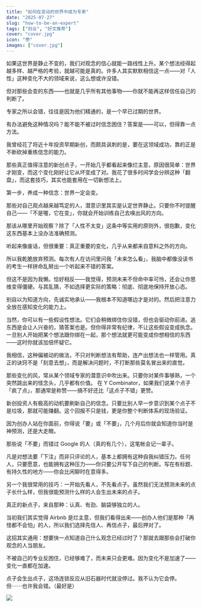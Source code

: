 ```yaml
---
title: "如何在变动的世界中成为专家"
date: "2025-07-27"
slug: "how-to-be-an-expert"
tags: ["创业", "好文推荐"]
cover: "cover.jpg"
icon: "😎"
images: ["cover.jpg"]
---
```

如果这世界是静止不变的，我们对观念的信心就能一路线性上升。某个想法经得起越多样、越严格的考验，就越可能是真的。许多人其实默默相信这一点——对「人性」这种变化不大的领域来说，这么想或许没错。



但对那些会变的东西——也就是几乎所有其他事物——你就不能再这样信任自己的判断了。



专家之所以会错，往往是因为他们精通的，是一个早已过期的世界。



有办法避免这种情况吗？能不能不被过时信念困住？答案是——可以，但得靠一点方法。



我曾经花了将近十年投资早期新创，而颇具讽刺的是，要在这领域成功，靠的正是不断砍掉重练信念的能力。



那些真正值得注意的新创点子，一开始几乎都看起来像烂主意，原因很简单：世界才刚变，而这个变化刚好让它从坏变成了对。我花了很多时间学会分辨这种「翻盘」，而这套技巧，其实也能套用在一切新想法上。



第一步，养成一种信念：世界一定会变。



那些对自己观点越来越笃定的人，潜意识里其实是认定世界静止。只要你不时提醒自己——「不是喔，它在变」，你就会开始训练自己去嗅出风的方向。



那该从哪里开始观察？除了「人性不太变」这条中等实用的原则外，很抱歉，变化这东西基本上没办法准确预测。



听起来像废话，但很重要：真正重要的变化，几乎从来都来自意料之外的方向。



所以我乾脆放弃预测。每次有人在访问里问我「未来怎么看」，我脑中都像没读书的考生一样拼命乱掰出一个听起来不错的答案。



但这不是因为我懒。恰好相反——我觉得，预测未来不但命中率可怜，还会让你思维变得僵硬。与其乱猜，不如选择更实际的策略：彻底、彻底地保持开放心态。



别自以为知道方向，先诚实地承认——我根本不知道哪边才是对的。然后把注意力全放在感知变化的能力上。



当然，你可以有一些假设性想法。它们会稍微绑住你没错，但也会驱动你前进。追东西是会让人兴奋的，猜答案也是。但你得非常有纪律，不让这些假设变成执念。
一旦别人开始把某个想法跟你绑在一起，那个想法就更可能变成你想相信的东西——这时你就该加倍怀疑它。



我相信，这种偏被动的做法，不只对判断想法有帮助，连产出想法也一样管用。真正的诀窍不是「刻意去想」，而是解决问题时，不打断那些莫名冒出来的直觉。



那些变化的风，常从某个领域专家的潜意识中吹出来。只要你对某件事够熟，一个突然跳出来的怪念头，几乎都有价值。
在 Y Combinator，如果我们说某个点子「疯了点」，那通常是称赞——搞不好还比「这点子不错」更赞。



新创投资人有极高的动机要刷新自己的信念。只要比别人早一步意识到某个点子不是垃圾，那就可能赚翻。这个回报不只是钱，更是你整个判断体系的现场验证。



因为创办人站在你面前，你得说「要」或「不要」，几个月后你就会知道你当时是神预测，还是大走眼。



那些说「不要」而错过 Google 的人（真的有几个），这笔帐会记一辈子。



凡是对想法要「下注」而非只评论的人，基本上都拥有这种自我纠错压力。任何人，只要愿意，也能拥有这种压力——你只要公开写下自己的判断。写在有标题、有持久性的地方——你会比闲聊时在意得多。



另一个我很常用的技巧：一开始先看人，不先看点子。虽然我们无法预测未来的点子长什么样，但我很能预测什么样的人会生出未来的点子。



真正的新点子，来自那种：认真、有劲、脑袋够独立的人。



当初我们其实觉得 Airbnb 是烂主意，但我们看得出来——创办人他们是那种「再怪都不会怕」的人，所以我们选择先信人、再信点子，最后押对了。



这招其实通用：想要快一点知道自己什么观念已经过时了？那就去跟那些会打破你观念的人当朋友。



不被自己的专业反困住，已经够难了，而未来只会更难。因为变化不是加速了——变化一直都在加速。



点子会生出点子，这场连锁反应从旧石器时代就没停过。我不认为它会停。
但⋯⋯也许我会错。（最好是）




![](https://prod-files-secure.s3.us-west-2.amazonaws.com/112d0858-5090-4d34-a606-b75eb8d65fd2/46476355-9cf3-4e99-9b7a-3531bc426380/1000202064.png?X-Amz-Algorithm=AWS4-HMAC-SHA256&X-Amz-Content-Sha256=UNSIGNED-PAYLOAD&X-Amz-Credential=ASIAZI2LB4662UADJS32%2F20250925%2Fus-west-2%2Fs3%2Faws4_request&X-Amz-Date=20250925T181922Z&X-Amz-Expires=3600&X-Amz-Security-Token=IQoJb3JpZ2luX2VjEPL%2F%2F%2F%2F%2F%2F%2F%2F%2F%2FwEaCXVzLXdlc3QtMiJHMEUCIEYOe08rmc38IeQXHwyP8GHC%2BBJztuLWPORRhWVya2xaAiEAr6v%2BOZisea%2BaLS9aHTVB6sF8NKkfdM1PsNJfKErVdVAq%2FwMIexAAGgw2Mzc0MjMxODM4MDUiDBDQebDW4cTIPw8r8SrcA3NnNaXeby1cRj4j3H71Pd1KCX1j%2BYI2UtkC1yiQHyNMcEhydwCdkl9JrOiMzyJULXnKuVy13qxOCWhOARYfgrLBigu97ymK%2Flua64yEOu5ivkY2ZVjpPeDWj%2BBeqX%2F1kDc7Q%2FjNs9tlPr7G1D8wQAgRAp1q821rrpBoahQObHEs33I%2FV%2Fo%2FO1U%2FOZ9YqwkMzH6Nms9U7AtQvuVErs6s%2BGiHFbPOhMXtryHD9nE6wCKgMwlatkjkYOv6xpXgQZHd52ddcSYmbpn4%2BYutxVOBgvkqaa6qiWDOnpWpmKor%2Bf83uZdisbfnLT798ZOYNJ7t6bne5bJ39KGpIY06KFxxVlZhlJaN4z5B3W0BWelQezkqgqbeXc1immEy8fRhfaig9NNi9EvcP%2Bcdb2aQGYzDcKivTSU3djMeI%2BFayllXxeV%2B5xWoloksRz%2FKYvTUFJAWgwttpQpMbR8k6rUuNfOM%2FSAIKyKuPDGpX6PPtooB9N7%2B8fBH92MgNkvHHvlwmKeHfKcZ6YSdIJBys73ItUoU4rOn%2F5QT%2B4w0nmwcz5R612aVzLLjOQy%2BzHvPoC0czVoWg%2FBOxrocK3M1vSg3Qwzntnd9L6s5prTs8vWQ4oJBapMBEoL5LP0%2BDHFNTBm2MK2I1sYGOqUB1iDKK7NMhjSBpMy4SI84vasDRvHSRYTSYEHohc%2Fsw5MslzKxAS6hVfzRSNKDw8hVsn3qInjdMcu0q9pYve28ftieHmT38UsYgv9Y9GWtLZBZEGkkkXiO3hBklARneNMedkrxKYzknOG1zDD7xI2AugLznTAixS7amJqRyy9ek6SBtkuLe2LyhWJh8IrKfm79nIApl7TwytAgA4nvCE%2BxoIph1H3v&X-Amz-Signature=2c61857c6b552cac86cd936455c40634414c60d1dec7178d1538cd1cea51379a&X-Amz-SignedHeaders=host&x-amz-checksum-mode=ENABLED&x-id=GetObject)


